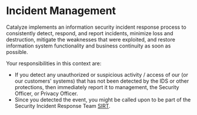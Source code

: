 # Incident Management

Catalyze implements an information security incident response process to consistently detect, respond, and report incidents, minimize loss and destruction, mitigate the weaknesses that were exploited, and restore information system functionality and business continuity as soon as possible.

Your responsibilities in this context are:
- If you detect any unauthorized or suspicious activity / access of our (or our customers' systems) that has not been detected by the IDS or other protections, then immediately report it to management, the Security Officer, or Privacy Officer.
- Since you detected the event, you might be called upon to be part of the Security Incident Response Team [SIRT](https://policy.catalyze.io/#incident-response-policy).
